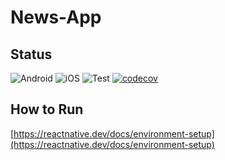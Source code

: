 # News-App

## Status
![Android](https://github.com/sboh1214/News-App/workflows/Android/badge.svg)
![iOS](https://github.com/sboh1214/News-App/workflows/iOS/badge.svg)
![Test](https://github.com/sboh1214/News-App/workflows/Test/badge.svg)
[![codecov](https://codecov.io/gh/sboh1214/News-App/branch/master/graph/badge.svg?token=YHNS6XFCX4)](https://codecov.io/gh/sboh1214/News-App)

## How to Run

[https://reactnative.dev/docs/environment-setup](https://reactnative.dev/docs/environment-setup)
